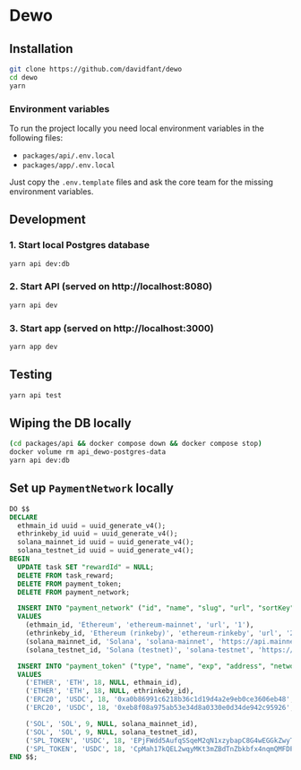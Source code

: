 
# Dewo

## Installation
```bash
git clone https://github.com/davidfant/dewo
cd dewo
yarn
```

### Environment variables
To run the project locally you need local environment variables in the following files:
* `packages/api/.env.local`
* `packages/app/.env.local`

Just copy the `.env.template` files and ask the core team for the missing environment variables.

## Development
### 1. Start local Postgres database
```bash
yarn api dev:db
```

### 2. Start API (served on http://localhost:8080)
```bash
yarn api dev
```

### 3. Start app (served on http://localhost:3000)
```bash
yarn app dev
```

## Testing
```bash
yarn api test
```

## Wiping the DB locally
```bash
(cd packages/api && docker compose down && docker compose stop)
docker volume rm api_dewo-postgres-data
yarn api dev:db
```

## Set up `PaymentNetwork` locally
```sql
DO $$
DECLARE
  ethmain_id uuid = uuid_generate_v4();
  ethrinkeby_id uuid = uuid_generate_v4();
  solana_mainnet_id uuid = uuid_generate_v4();
  solana_testnet_id uuid = uuid_generate_v4();
BEGIN
  UPDATE task SET "rewardId" = NULL;
  DELETE FROM task_reward;
  DELETE FROM payment_token;
  DELETE FROM payment_network;

  INSERT INTO "payment_network" ("id", "name", "slug", "url", "sortKey")
  VALUES
    (ethmain_id, 'Ethereum', 'ethereum-mainnet', 'url', '1'),
    (ethrinkeby_id, 'Ethereum (rinkeby)', 'ethereum-rinkeby', 'url', '2'),
    (solana_mainnet_id, 'Solana', 'solana-mainnet', 'https://api.mainnet-beta.solana.com', '3'),
    (solana_testnet_id, 'Solana (testnet)', 'solana-testnet', 'https://api.testnet.solana.com', '4');

  INSERT INTO "payment_token" ("type", "name", "exp", "address", "networkId")
  VALUES
    ('ETHER', 'ETH', 18, NULL, ethmain_id),
    ('ETHER', 'ETH', 18, NULL, ethrinkeby_id),
    ('ERC20', 'USDC', 18, '0xa0b86991c6218b36c1d19d4a2e9eb0ce3606eb48', ethmain_id),
    ('ERC20', 'USDC', 18, '0xeb8f08a975ab53e34d8a0330e0d34de942c95926', ethrinkeby_id),

    ('SOL', 'SOL', 9, NULL, solana_mainnet_id),
    ('SOL', 'SOL', 9, NULL, solana_testnet_id),
    ('SPL_TOKEN', 'USDC', 18, 'EPjFWdd5AufqSSqeM2qN1xzybapC8G4wEGGkZwyTDt1v', solana_mainnet_id),
    ('SPL_TOKEN', 'USDC', 18, 'CpMah17kQEL2wqyMKt3mZBdTnZbkbfx4nqmQMFDP5vwp', solana_testnet_id);
END $$;
```